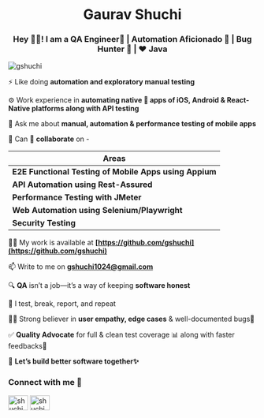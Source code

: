 <h1 align="center">Gaurav Shuchi</h1>
<h3 align="center">Hey 👋🏻! I am a QA Engineer🔎 | Automation Aficionado 🤖 | Bug Hunter 🐞 | ❤️ Java </h3>

<p align="left"> <img src="https://komarev.com/ghpvc/?username=gshuchi&label=Profile%20views&color=0e75b6&style=flat" alt="gshuchi" /> </p>

⚡ Like doing **automation and exploratory manual testing** 

⚙️ Work experience in **automating native 📱 apps of iOS, Android & React-Native platforms along with API testing**

💬 Ask me about **manual, automation & performance testing of mobile apps**

🌱 Can 👯 **collaborate** on - 

| **Areas**                                      |
|--------------------------------------------------------------|
| **E2E Functional Testing of Mobile Apps using Appium**       |
| **API Automation using Rest-Assured**                        |
| **Performance Testing with JMeter**                          |
| **Web Automation using Selenium/Playwright**                 |
| **Security Testing**                                         |


👨‍💻 My work is available at  **[https://github.com/gshuchi](https://github.com/gshuchi)**

📫 Write to me on  **gshuchi1024@gmail.com**

🔍 **QA** isn’t a job—it’s a way of keeping **software honest**

🧠 I test, break, report, and repeat

💪🏻 Strong believer in **user empathy, edge cases** & well-documented bugs🐞

✅ **Quality Advocate** for full & clean test coverage 📊 along with faster feedbacks📝

🤝 **Let’s build better software together✨**

<h3 align="left">Connect with me 📡 </h3>
<p align="left">
<a href="https://twitter.com/shuchigaurav" target="blank"><img align="center" src="https://raw.githubusercontent.com/rahuldkjain/github-profile-readme-generator/master/src/images/icons/Social/twitter.svg" alt="shuchigaurav" height="30" width="40" /></a>
<a href="https://linkedin.com/in/shuchigaurav" target="blank"><img align="center" src="https://raw.githubusercontent.com/rahuldkjain/github-profile-readme-generator/master/src/images/icons/Social/linked-in-alt.svg" alt="shuchigaurav" height="30" width="40" /></a>
</p>
